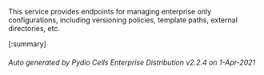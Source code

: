 






This service provides endpoints for managing enterprise only configurations, including versioning policies, template paths, external directories, etc.

[:summary]

###### Auto generated by Pydio Cells Enterprise Distribution v2.2.4 on 1-Apr-2021
